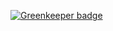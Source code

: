 
[![Greenkeeper badge](https://badges.greenkeeper.io/williamsdevaccount/serverless.svg)](https://greenkeeper.io/)
